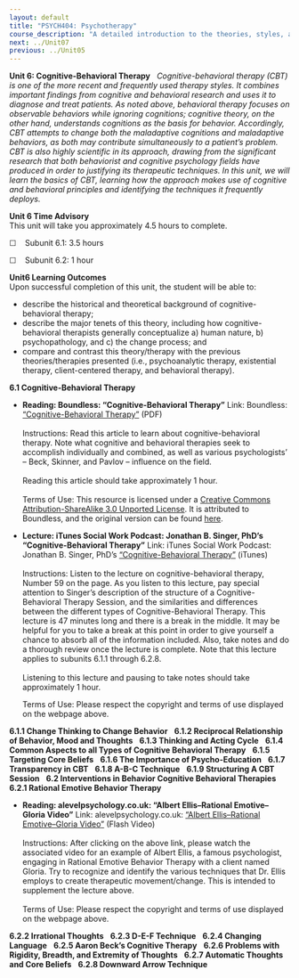 ```yaml
---
layout: default
title: "PSYCH404: Psychotherapy"
course_description: "A detailed introduction to the theories, styles, and methods of psychotherapy that you would need to know in a clinical situation."
next: ../Unit07
previous: ../Unit05
---
```

**Unit 6: Cognitive-Behavioral Therapy** <span id="6"></span> 
*Cognitive-behavioral therapy (CBT) is one of the more recent and
frequently used therapy styles. It combines important findings from
cognitive and behavioral research and uses it to diagnose and treat
patients. As noted above, behavioral therapy focuses on observable
behaviors while ignoring cognitions; cognitive theory, on the other
hand, understands cognitions as the basis for behavior. Accordingly, CBT
attempts to change both the maladaptive cognitions and maladaptive
behaviors, as both may contribute simultaneously to a patient’s problem.
CBT is also highly scientific in its approach, drawing from the
significant research that both behaviorist and cognitive psychology
fields have produced in order to justifying its therapeutic techniques.
In this unit, we will learn the basics of CBT, learning how the approach
makes use of cognitive and behavioral principles and identifying the
techniques it frequently deploys.*

**Unit 6 Time Advisory**  
This unit will take you approximately 4.5 hours to complete.  
  
 ☐    Subunit 6.1: 3.5 hours  
  
 ☐    Subunit 6.2: 1 hour

**Unit6 Learning Outcomes**  
Upon successful completion of this unit, the student will be able to:

-   describe the historical and theoretical background of
    cognitive-behavioral therapy;
-   describe the major tenets of this theory, including how
    cognitive-behavioral therapists generally conceptualize a) human
    nature, b) psychopathology, and c) the change process; and
-   compare and contrast this theory/therapy with the previous
    theories/therapies presented (i.e., psychoanalytic therapy,
    existential therapy, client-centered therapy, and behavioral
    therapy).

**6.1 Cognitive-Behavioral Therapy** <span id="6.1"></span> 
-   **Reading: Boundless: “Cognitive-Behavioral Therapy”**
    Link: Boundless: [“Cognitive-Behavioral
    Therapy”](http://www.saylor.org/site/wp-content/uploads/2013/05/Boundless.coms-Cognitive-Behavioral-Therapy.pdf)
    (PDF)  
        
     Instructions: Read this article to learn about cognitive-behavioral
    therapy. Note what cognitive and behavioral therapies seek to
    accomplish individually and combined, as well as various
    psychologists’ – Beck, Skinner, and Pavlov – influence on the
    field.  
        
     Reading this article should take approximately 1 hour.  
        
     Terms of Use: This resource is licensed under a [Creative Commons
    Attribution-ShareAlike 3.0 Unported
    License](http://creativecommons.org/licenses/by-sa/3.0/). It is
    attributed to Boundless, and the original version can be found
    [here](https://www.boundless.com/psychology/psychological-therapies/cognitive-behavioral-therapy/).

-   **Lecture: iTunes Social Work Podcast: Jonathan B. Singer, PhD’s
    “Cognitive-Behavioral Therapy”**
    Link: iTunes Social Work Podcast: Jonathan B. Singer, PhD’s
    [“Cognitive-Behavioral
    Therapy”](http://itunes.apple.com/us/podcast/14-cognitive-behavioral-therapy/id216662405?i=18017516) (iTunes)  
        
     Instructions: Listen to the lecture on cognitive-behavioral
    therapy, Number 59 on the page. As you listen to this lecture, pay
    special attention to Singer’s description of the structure of a
    Cognitive-Behavioral Therapy Session, and the similarities and
    differences between the different types of Cognitive-Behavioral
    Therapy. This lecture is 47 minutes long and there is a break in the
    middle. It may be helpful for you to take a break at this point in
    order to give yourself a chance to absorb all of the information
    included. Also, take notes and do a thorough review once the lecture
    is complete. Note that this lecture applies to subunits 6.1.1
    through 6.2.8.   
        
     Listening to this lecture and pausing to take notes should take
    approximately 1 hour.  
      
     Terms of Use: Please respect the copyright and terms of use
    displayed on the webpage above.

**6.1.1 Change Thinking to Change Behavior** <span id="6.1.1"></span> 
**6.1.2 Reciprocal Relationship of Behavior, Mood and Thoughts** <span
id="6.1.2"></span> 
**6.1.3 Thinking and Acting Cycle** <span id="6.1.3"></span> 
**6.1.4 Common Aspects to all Types of Cognitive Behavioral Therapy**
<span id="6.1.4"></span> 
**6.1.5 Targeting Core Beliefs** <span id="6.1.5"></span> 
**6.1.6 The Importance of Psycho-Education** <span id="6.1.6"></span> 
**6.1.7 Transparency in CBT** <span id="6.1.7"></span> 
**6.1.8 A-B-C Technique** <span id="6.1.8"></span> 
**6.1.9 Structuring A CBT Session** <span id="6.1.9"></span> 
**6.2 Interventions in Behavior Cognitive Behavioral Therapies** <span
id="6.2"></span> 
**6.2.1 Rational Emotive Behavior Therapy** <span id="6.2.1"></span> 
-   **Reading: alevelpsychology.co.uk: “Albert Ellis–Rational
    Emotive–Gloria Video”**
    Link: alevelpsychology.co.uk: [“Albert Ellis–Rational Emotive–Gloria
    Video](http://alevelpsychology.co.uk/psychology-videos/psychological-abnormality-treatments/albert-ellis-rational-emotive-therapy-gloria-video.html)[”](http://alevelpsychology.co.uk/psychology-videos/psychological-abnormality-treatments/albert-ellis-rational-emotive-therapy-gloria-video.html) (Flash
    Video)  
        
     Instructions: After clicking on the above link, please watch the
    associated video for an example of Albert Ellis, a famous
    psychologist, engaging in Rational Emotive Behavior Therapy with a
    client named Gloria. Try to recognize and identify the various
    techniques that Dr. Ellis employs to create therapeutic
    movement/change. This is intended to supplement the lecture above.  
        
     Terms of Use: Please respect the copyright and terms of use
    displayed on the webpage above.

**6.2.2 Irrational Thoughts** <span id="6.2.2"></span> 
**6.2.3 D-E-F Technique** <span id="6.2.3"></span> 
**6.2.4 Changing Language** <span id="6.2.4"></span> 
**6.2.5 Aaron Beck’s Cognitive Therapy** <span id="6.2.5"></span> 
**6.2.6 Problems with Rigidity, Breadth, and Extremity of Thoughts**
<span id="6.2.6"></span> 
**6.2.7 Automatic Thoughts and Core Beliefs** <span id="6.2.7"></span> 
**6.2.8 Downward Arrow Technique** <span id="6.2.8"></span> 
